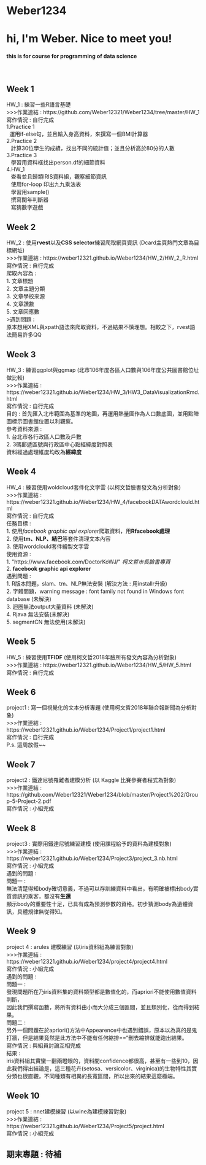 # Weber1234
<h1>hi, I'm Weber. Nice to meet you! </h1>
<h4>this is for course for programming of data science </h4>
<br/>


<h2> Week 1</h2>
<p>
  HW_1 : 練習一些R語言基礎<br/>
    >>>作業連結 : https://github.com/Weber12321/Weber1234/tree/master/HW_1<br/>
  寫作情況 : 自行完成<br>
1.Practice 1<br/>
    運用if-else句，並且輸入身高資料，來撰寫一個BMI計算器<br/>
2.Practice 2<br/>
    計算30位學生的成績，找出不同的統計值；並且分析高於80分的人數<br/>
3.Practice 3<br/>
    學習用資料框找出person.df的細節資料<br/>
4.HW_1<br/>
    查看並且歸類IRIS資料組，觀察細節資訊<br/>
    使用for-loop 印出九九乘法表<br/>
    學習用sample()<br/>
    撰寫閏年判斷器<br/>
    寫猜數字遊戲<br/>
</p>

<h2> Week 2</h2>
<p>
 HW_2 : 使用<b>rvest</b>以及<b>CSS selector</b>練習爬取網頁資訊 (Dcard主頁熱門文章為目標網址)<br/>
 >>>作業連結 : https://weber12321.github.io/Weber1234/HW_2/HW_2_R.html<br/>
  寫作情況 : 自行完成<br>
 爬取內容為 :<br/>
 1. 文章標題<br/>
 2. 文章主題分類<br/>
 3. 文章學校來源<br/>
 4. 文章讚數<br/>
 5. 文章回應數<br/>
 >遇到問題 : <br/>
 原本想用XML與xpath語法來爬取資料，不過結果不慎理想。相較之下，rvest語法簡易許多QQ
</p> 
 
<h2> Week 3</h2>
<p>
 HW_3 : 練習ggplot與ggmap (北市106年度各區人口數與106年度公共圖書館位址做比較)<br/>
 >>>作業連結 : https://weber12321.github.io/Weber1234/HW_3/HW3_DataVisualizationRmd.html<br/>
  寫作情況 : 自行完成<br>
 目的 : 首先匯入北市範圍為基準的地圖，再運用熱量圖作為人口數底圖，並用點陣圖標示圖書館位置以利觀察。<br/>
 參考資料來源 :<br/>
 1. 台北市各行政區人口數及戶數<https://ca.gov.taipei/News_Content.aspx?n=F98484FF6E3A5230&sms=D19E9582624D83CB&s=EE7D5719108F4026><br/>
 2. 3碼郵遞區號與行政區中心點經緯度對照表<https://data.gov.tw/dataset/25489><br/>
 資料經過處理維度均改為<b>經緯度</b>
</p>

<h2> Week 4</h2>
<p>
    HW_4 : 練習使用woldcloud套件化文字雲 (以柯文哲臉書發文為分析對象)<br/>
    >>>作業連結 : https://weber12321.github.io/Weber1234/HW_4/facebookDATAwordclould.html<br/>
  寫作情況 : 自行完成<br>
    任務目標 :<br/>
    1. 使用<i>facebook graphic api explorer</i>爬取資料，用<b>Rfacebook處理</b><br/>
    2. 使用<b>tm、NLP、結巴</b>等套件清理文本內容<br/>
    3. 使用wordclould套件繪製文字雲<br/>
    使用資源 :<br/>
    1. "https://www.facebook.com/DoctorKoWJ/" <i>柯文哲市長臉書專頁</i><br/>
    2. <b>facebook graphic api explorer</b><br/>
    遇到問題 :<br/>
    1. R版本問題，slam、tm、NLP無法安裝 (解決方法 : 用installr升級)<br/>
    2. 字體問題，warning message : font family not found in Windows font database (未解決)<br/>
    3. 迴圈無法output大量資料 (未解決)<br/>
    4. Rjava 無法安裝(未解決)<br/>
    5. segmentCN 無法使用(未解決)<br/>
</p>
 
<h2> Week 5</h2>
<p>
 HW_5 : 練習使用<b>TFIDF</b> (使用柯文哲2018年臉所有發文內容為分析對象)<br>
 >>>作業連結 : https://weber12321.github.io/Weber1234/HW_5/HW_5.html<br/>
  寫作情況 : 自行完成<br>
</p>

<h2> Week 6</h2>
 <p>
 project1 : 寫一個視覺化的文本分析專題 (使用柯文哲2018年聯合報新聞為分析對象)<br>
 >>>作業連結 : https://weber12321.github.io/Weber1234/Project1/project1.html<br>
 寫作情況 : 自行完成<br>
 P.s. 這周放假~~ 
 </p>
<h2> Week 7</h2>
 <p>
 project2 : 鐵達尼號罹難者建模分析 (以 Kaggle 比賽參賽者程式為對象)<br>
 >>>作業連結 : https://github.com/Weber12321/Weber1234/blob/master/Project%202/Group-5-Project-2.pdf<br>
 寫作情況 : 小組完成<br>
 </p>
<h2> Week 8</h2>
 <p>
 project3 : 實際用鐵達尼號練習建模 (使用課程給予的資料為建模對象)<br/>
 >>>作業連結 : https://weber12321.github.io/Weber1234/Project3/project_3.nb.html<br/>
 寫作情況 : 小組完成<br/>
 遇到的問題 : <br>
 問題一 :<br/>
 無法清楚得知body確切意義，不過可以存訓練資料中看出，有明確被標出body實質資訊的乘客，都沒有<b>生還</b><br/>
 顯示body的重要性十足，已具有成為預測參數的資格。初步猜測body為遺體資訊，具體規律無從得知。<br/>
 </p>

<h2> Week 9</h2>
 <p>
 project 4 : arules 建模練習 (以iris資料組為練習對象)<br/>
 >>>作業連結 : https://weber12321.github.io/Weber1234/project4/project4.html<br/>
 寫作情況 : 小組完成<br/>
 遇到的問題 :<br>
 問題一 :<br/>
 發現問題所在乃iris資料集的資料類型都是數值化的，而apriori不能使用數值資料判斷，<br/>
 因此我們撰寫函數，將所有資料由小而大分成三個區間，並且類別化，從而得到結果。<br/>
 問題二 :<br/>
 另外一個問題在於apriori()方法中Appearence中也遇到錯誤，原本以為真的是鬼打牆，但是結果竟然是此方法中不能有任何縮排==“刪去縮排就能跑出結果。<br/>
 寫作情況 : 與組員討論互相完成<br/>
 結果 :<br/>
 iris資料組其實蠻一翻兩瞪眼的，資料間confidence都很高，甚至有一些到10，因此我們得出結論是，這三種花卉(setosa、versicolor、virginica)的生物特性其實分類也很直觀，不同種類有相異的長寬區間，所以出來的結果這麼極端。<br>
 </p>

<h2> Week 10</h2>
 <p>
 project 5 : nnet建模練習 (以wine為建模練習對象)<br/>
 >>>作業連結 : https://weber12321.github.io/Weber1234/Project5/project.html<br/>
 寫作情況 : 小組完成<br/>
</p>

<h2> 期末專題 : 待補</h2>
